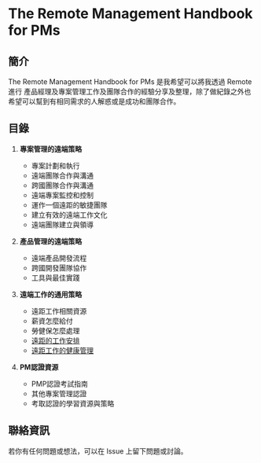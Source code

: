 # The Remote Management Handbook for PMs

## 簡介

The Remote Management Handbook for PMs 是我希望可以將我透過 Remote 進行 產品經理及專案管理工作及團隊合作的經驗分享及整理，除了做紀錄之外也希望可以幫到有相同需求的人解惑或是成功和團隊合作。

## 目錄

1. **專案管理的遠端策略**
    - 專案計劃和執行
    - 遠端團隊合作與溝通
    - 跨國團隊合作與溝通
    - 遠端專案監控和控制
    - 運作一個遠距的敏捷團隊
    - 建立有效的遠端工作文化
    - 遠端團隊建立與領導

2. **產品管理的遠端策略**
    - 遠端產品開發流程
    - 跨國開發團隊協作
    - 工具與最佳實踐

3. **遠端工作的通用策略**
    - 遠距工作相關資源
    - 薪資怎麼給付
    - 勞健保怎麼處理
    - [遠距的工作安排](general-remote-work-strategies/working-hours.md)
    - [遠距工作的健康管理](general-remote-work-strategies/remote-worker-health-management.md)

4. **PM認證資源**
    - PMP認證考試指南
    - 其他專案管理認證
    - 考取認證的學習資源與策略
## 聯絡資訊

若你有任何問題或想法，可以在 Issue 上留下問題或討論。

